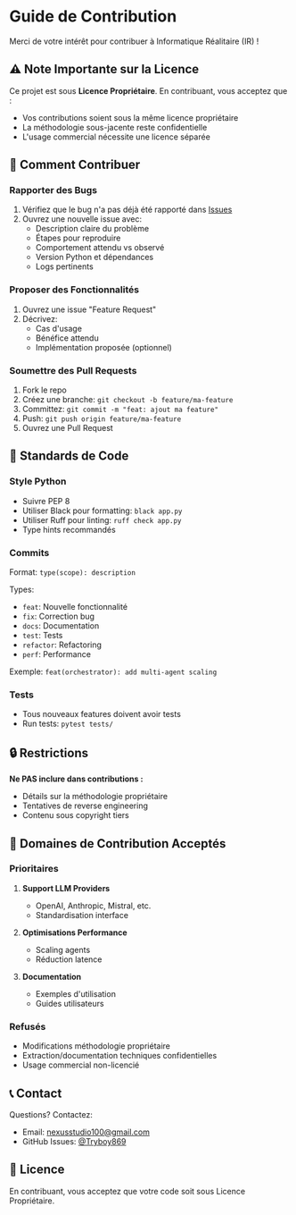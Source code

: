 # Guide de Contribution

Merci de votre intérêt pour contribuer à Informatique Réalitaire (IR) !

## ⚠️ Note Importante sur la Licence

Ce projet est sous **Licence Propriétaire**. En contribuant, vous acceptez que :
- Vos contributions soient sous la même licence propriétaire
- La méthodologie sous-jacente reste confidentielle
- L'usage commercial nécessite une licence séparée

## 🎯 Comment Contribuer

### Rapporter des Bugs

1. Vérifiez que le bug n'a pas déjà été rapporté dans [Issues](https://github.com/Tryboy869/informatique-realitaire/issues)
2. Ouvrez une nouvelle issue avec:
   - Description claire du problème
   - Étapes pour reproduire
   - Comportement attendu vs observé
   - Version Python et dépendances
   - Logs pertinents

### Proposer des Fonctionnalités

1. Ouvrez une issue "Feature Request"
2. Décrivez:
   - Cas d'usage
   - Bénéfice attendu
   - Implémentation proposée (optionnel)

### Soumettre des Pull Requests

1. Fork le repo
2. Créez une branche: `git checkout -b feature/ma-feature`
3. Committez: `git commit -m "feat: ajout ma feature"`
4. Push: `git push origin feature/ma-feature`
5. Ouvrez une Pull Request

## 📝 Standards de Code

### Style Python

- Suivre PEP 8
- Utiliser Black pour formatting: `black app.py`
- Utiliser Ruff pour linting: `ruff check app.py`
- Type hints recommandés

### Commits

Format: `type(scope): description`

Types:
- `feat`: Nouvelle fonctionnalité
- `fix`: Correction bug
- `docs`: Documentation
- `test`: Tests
- `refactor`: Refactoring
- `perf`: Performance

Exemple: `feat(orchestrator): add multi-agent scaling`

### Tests

- Tous nouveaux features doivent avoir tests
- Run tests: `pytest tests/`

## 🔒 Restrictions

**Ne PAS inclure dans contributions :**
- Détails sur la méthodologie propriétaire
- Tentatives de reverse engineering
- Contenu sous copyright tiers

## 🔬 Domaines de Contribution Acceptés

### Prioritaires

1. **Support LLM Providers**
   - OpenAI, Anthropic, Mistral, etc.
   - Standardisation interface

2. **Optimisations Performance**
   - Scaling agents
   - Réduction latence

3. **Documentation**
   - Exemples d'utilisation
   - Guides utilisateurs

### Refusés

- Modifications méthodologie propriétaire
- Extraction/documentation techniques confidentielles
- Usage commercial non-licencié

## 📞 Contact

Questions? Contactez:
- Email: nexusstudio100@gmail.com
- GitHub Issues: [@Tryboy869](https://github.com/Tryboy869)

## 📄 Licence

En contribuant, vous acceptez que votre code soit sous Licence Propriétaire.